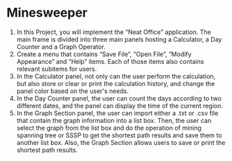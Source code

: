 # Minesweeper
1. In this Project, you will implement the “Neat Office” application. The main frame is divided into three main panels hosting a Calculator, a Day 
Counter and a Graph Operator.
2. Create a menu that contains “Save File”, “Open File”, “Modify Appearance” and “Help” items. Each of those items also contains relevant subitems 
for users.
3. In the Calculator panel, not only can the user perform the calculation, but also store or clear or print the calculation history, and change the 
panel color based on the user's needs.
4. In the Day Counter panel, the user can count the days according to two different dates, and the panel can display the time of the current region.
5. In the Graph Section panel, the user can import either a .txt or .csv file that contain the graph information into a list box. Then, the user can 
select the graph from the list box and do the operation of mining spanning tree or SSSP to get the shortest path results and save them to another list 
box. Also, the Graph Section allows users to save or print the shortest path results.
